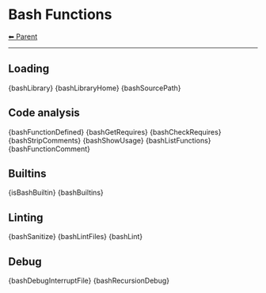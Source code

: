 # Bash Functions

<!-- TEMPLATE header 2 -->
[⬅ Parent ](../)
<hr />

## Loading

{bashLibrary}
{bashLibraryHome}
{bashSourcePath}

## Code analysis

{bashFunctionDefined}
{bashGetRequires}
{bashCheckRequires}
{bashStripComments}
{bashShowUsage}
{bashListFunctions}
{bashFunctionComment}

## Builtins

{isBashBuiltin} 
{bashBuiltins}

## Linting

{bashSanitize}
{bashLintFiles}
{bashLint}

## Debug

{bashDebugInterruptFile}
{bashRecursionDebug}
